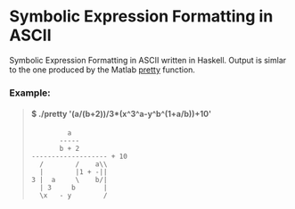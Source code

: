 Symbolic Expression Formatting in ASCII
=======================================

Symbolic Expression Formatting in ASCII written in Haskell.
Output is simlar to the one produced by the Matlab
[pretty](http://www.mathworks.com/help/symbolic/pretty.html)
function.


### Example:

> #### $ ./pretty '(a/(b+2))/3*(x^3^a-y^b^(1+a/b))+10'
>
> ```
>          a              
>        -----            
>        b + 2            
> ------------------- + 10
>   /        /    a\\     
>   |        |1 + -||     
> 3 |  a     \    b/|     
>   | 3     b       |     
>   \x   - y        /     
> ```
